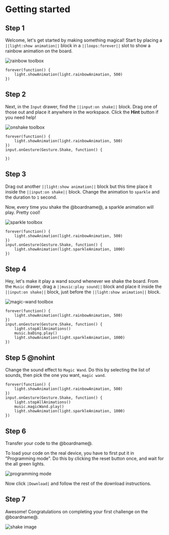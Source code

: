# Getting started

## Step 1

Welcome, let's get started by making something magical! Start by placing a ``||light:show animation||`` block in a ``||loops:forever||`` slot to show a rainbow animation on the board.

![rainbow toolbox](/static/cp/tutorials/getting-started/rainbow-toolbox.gif)

```filterblocks
forever(function() {
    light.showAnimation(light.rainbowAnimation, 500)
})
```

## Step 2

Next, in the ``Input`` drawer, find the ``||input:on shake||`` block. Drag one of those out and place it anywhere in the workspace.
Click the **Hint** button if you need help!

![onshake toolbox](/static/cp/tutorials/getting-started/onshake-toolbox.gif)

```filterblocks
forever(function() {
    light.showAnimation(light.rainbowAnimation, 500)
})
input.onGesture(Gesture.Shake, function() {

})
```

## Step 3

Drag out another ``||light:show animation||`` block but this time place it inside the ``||input:on shake||`` block. Change the animation to ``sparkle`` and the duration to `1` second.

Now, every time you shake the @boardname@, a sparkle animation will play. Pretty cool!

![sparkle toolbox](/static/cp/tutorials/getting-started/sparkle-toolbox.gif)

```filterblocks
forever(function() {
    light.showAnimation(light.rainbowAnimation, 500)
})
input.onGesture(Gesture.Shake, function() {
    light.showAnimation(light.sparkleAnimation, 1000)
})
```

## Step 4

Hey, let's make it play a wand sound whenever we shake the board. From the ``Music`` drawer, drag a ``||music:play sound||`` block and place it inside the ``||input:on shake||`` block, just before the ``||light:show animation||`` block.

![magic-wand toolbox](/static/cp/tutorials/getting-started/wandsound-toolbox.gif)

```filterblocks
forever(function() {
    light.showAnimation(light.rainbowAnimation, 500)
})
input.onGesture(Gesture.Shake, function() {
    light.stopAllAnimations()
    music.baDing.play()
    light.showAnimation(light.sparkleAnimation, 1000)
})
```

## Step 5 @nohint

Change the sound effect to ``Magic Wand``. Do this by selecting the list of sounds, then pick the one you want, ``magic wand``.

```filterblocks
forever(function() {
    light.showAnimation(light.rainbowAnimation, 500)
})
input.onGesture(Gesture.Shake, function() {
    light.stopAllAnimations()
    music.magicWand.play()
    light.showAnimation(light.sparkleAnimation, 1000)
})
```

## Step 6

Transfer your code to the @boardname@.

To load your code on the real device, you have to first put it in "Programming mode".
Do this by clicking the reset button once, and wait for the all green lights.

![programming mode](/static/cp/tutorials/getting-started/programming-mode.gif)

Now click ``|Download|`` and follow the rest of the download instructions.

## Step 7

Awesome! Congratulations on completing your first challenge on the @boardname@.

![shake image](/static/cp/tutorials/getting-started/shake.gif)
